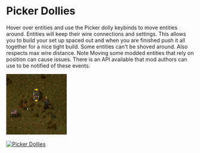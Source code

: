 # Picker Dollies

Hover over entities and use the Picker dolly keybinds to move entities around. Entities will keep their wire connections and settings. This allows you to build your set up spaced out and when you are finished push it all together for a nice tight build. Some entities can't be shoved around. Also respects max wire distance. Note Moving some modded entities that rely on position can cause issues. There is an API available that mod authors can use to be notified of these events.

![Dollies in Action](https://github.com/Nexela/PickerAtheneum/raw/master/.web/picker-combinator-dolly.gif)

[![Picker Dollies](http://img.youtube.com/vi/LbBK6wAtMHU/0.jpg)](http://www.youtube.com/watch?v=LbBK6wAtMHU "Picker Dollies Mod Spotlight")
